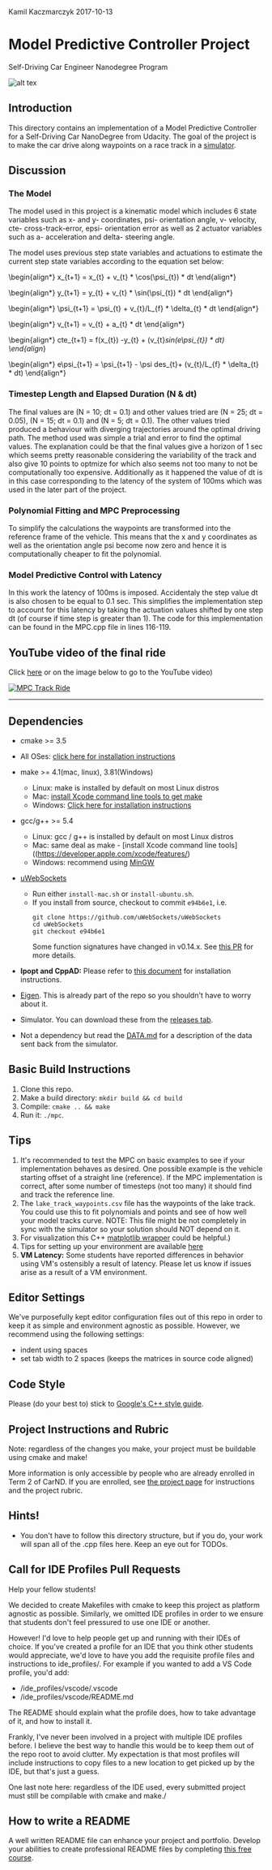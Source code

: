Kamil Kaczmarczyk
2017-10-13

# Model Predictive Controller Project
Self-Driving Car Engineer Nanodegree Program

![alt tex](https://github.com/Kamil-K/CarND-MPC-Project/blob/master/pics/pic1.PNG "Successful Run")

## Introduction

This directory contains an implementation of a Model Predictive Controller for a Self-Driving Car NanoDegree from Udacity. The goal of the project is to make the car drive along waypoints on a race track in a [simulator](https://github.com/udacity/self-driving-car-sim/releases). 

## Discussion

### The Model

The model used in this project is a kinematic model which includes 6 state variables such as x- and y- coordinates, psi- orientation angle, v- velocity, cte- cross-track-error, epsi- orientation error as well as 2 actuator variables such as a- acceleration and delta- steering angle.

The model uses previous step state variables and actuations to estimate the current step state variables according to the equation set below:

\begin{align*}
x_{t+1} = x_{t} + v_{t} * \cos(\psi_{t}) * dt
\end{align*}

\begin{align*}
y_{t+1} = y_{t} + v_{t} * \sin(\psi_{t}) * dt
\end{align*}

\begin{align*}
\psi_{t+1} = \psi_{t} + v_{t}/L_{f} * \delta_{t} * dt
\end{align*}

\begin{align*}
v_{t+1} = v_{t} + a_{t} * dt
\end{align*}

\begin{align*}
cte_{t+1} = f(x_{t}) -y_{t} + (v_{t}*sin(e\psi_{t}) * dt)
\end{align*}

\begin{align*}
e\psi_{t+1} = \psi_{t+1} - \psi des_{t}+ (v_{t}/L_{f} * \delta_{t} * dt)
\end{align*}

### Timestep Length and Elapsed Duration (N & dt)

The final values are (N = 10; dt = 0.1) and other values tried are (N = 25; dt = 0.05), (N = 15; dt = 0.1) and (N = 5; dt = 0.1). The other values tried produced a behaviour with diverging trajectories around the optimal driving path. The method used was simple a trial and error to find the optimal values. The explanation could be that the final values give a horizon of 1 sec which seems pretty reasonable considering the variability of the track and also give 10 points to optmize for which also seems not too many to not be computationally too expensive. Additionally as it happened the value of dt is in this case corresponding to the latency of the system of 100ms which was used in the later part of the project.

### Polynomial Fitting and MPC Preprocessing

To simplify the calculations the waypoints are transformed into the reference frame of the vehicle. This means that the x and y coordinates as well as the orientation angle psi become now zero and hence it is computationally cheaper to fit the polynomial.

### Model Predictive Control with Latency

In this work the latency of 100ms is imposed. Accidentaly the step value dt is also chosen to be equal to 0.1 sec. This simplifies the implementation step to account for this latency by taking the actuation values shifted by one step dt (of course if time step is greater than 1). The code for this implementation can be found in the MPC.cpp file in lines 116-119.

## YouTube video of the final ride
Click [here](https://youtu.be/k7uus1uyVm0) or on the image below to go to the YouTube video)<p>
[![MPC Track Ride](https://img.youtube.com/vi/k7uus1uyVm0/0.jpg)](https://youtu.be/k7uus1uyVm0)

---

## Dependencies

* cmake >= 3.5
 * All OSes: [click here for installation instructions](https://cmake.org/install/)
* make >= 4.1(mac, linux), 3.81(Windows)
  * Linux: make is installed by default on most Linux distros
  * Mac: [install Xcode command line tools to get make](https://developer.apple.com/xcode/features/)
  * Windows: [Click here for installation instructions](http://gnuwin32.sourceforge.net/packages/make.htm)
* gcc/g++ >= 5.4
  * Linux: gcc / g++ is installed by default on most Linux distros
  * Mac: same deal as make - [install Xcode command line tools]((https://developer.apple.com/xcode/features/)
  * Windows: recommend using [MinGW](http://www.mingw.org/)
* [uWebSockets](https://github.com/uWebSockets/uWebSockets)
  * Run either `install-mac.sh` or `install-ubuntu.sh`.
  * If you install from source, checkout to commit `e94b6e1`, i.e.
    ```
    git clone https://github.com/uWebSockets/uWebSockets
    cd uWebSockets
    git checkout e94b6e1
    ```
    Some function signatures have changed in v0.14.x. See [this PR](https://github.com/udacity/CarND-MPC-Project/pull/3) for more details.

* **Ipopt and CppAD:** Please refer to [this document](https://github.com/udacity/CarND-MPC-Project/blob/master/install_Ipopt_CppAD.md) for installation instructions.
* [Eigen](http://eigen.tuxfamily.org/index.php?title=Main_Page). This is already part of the repo so you shouldn't have to worry about it.
* Simulator. You can download these from the [releases tab](https://github.com/udacity/self-driving-car-sim/releases).
* Not a dependency but read the [DATA.md](./DATA.md) for a description of the data sent back from the simulator.


## Basic Build Instructions

1. Clone this repo.
2. Make a build directory: `mkdir build && cd build`
3. Compile: `cmake .. && make`
4. Run it: `./mpc`.

## Tips

1. It's recommended to test the MPC on basic examples to see if your implementation behaves as desired. One possible example
is the vehicle starting offset of a straight line (reference). If the MPC implementation is correct, after some number of timesteps
(not too many) it should find and track the reference line.
2. The `lake_track_waypoints.csv` file has the waypoints of the lake track. You could use this to fit polynomials and points and see of how well your model tracks curve. NOTE: This file might be not completely in sync with the simulator so your solution should NOT depend on it.
3. For visualization this C++ [matplotlib wrapper](https://github.com/lava/matplotlib-cpp) could be helpful.)
4.  Tips for setting up your environment are available [here](https://classroom.udacity.com/nanodegrees/nd013/parts/40f38239-66b6-46ec-ae68-03afd8a601c8/modules/0949fca6-b379-42af-a919-ee50aa304e6a/lessons/f758c44c-5e40-4e01-93b5-1a82aa4e044f/concepts/23d376c7-0195-4276-bdf0-e02f1f3c665d)
5. **VM Latency:** Some students have reported differences in behavior using VM's ostensibly a result of latency.  Please let us know if issues arise as a result of a VM environment.

## Editor Settings

We've purposefully kept editor configuration files out of this repo in order to
keep it as simple and environment agnostic as possible. However, we recommend
using the following settings:

* indent using spaces
* set tab width to 2 spaces (keeps the matrices in source code aligned)

## Code Style

Please (do your best to) stick to [Google's C++ style guide](https://google.github.io/styleguide/cppguide.html).

## Project Instructions and Rubric

Note: regardless of the changes you make, your project must be buildable using
cmake and make!

More information is only accessible by people who are already enrolled in Term 2
of CarND. If you are enrolled, see [the project page](https://classroom.udacity.com/nanodegrees/nd013/parts/40f38239-66b6-46ec-ae68-03afd8a601c8/modules/f1820894-8322-4bb3-81aa-b26b3c6dcbaf/lessons/b1ff3be0-c904-438e-aad3-2b5379f0e0c3/concepts/1a2255a0-e23c-44cf-8d41-39b8a3c8264a)
for instructions and the project rubric.

## Hints!

* You don't have to follow this directory structure, but if you do, your work
  will span all of the .cpp files here. Keep an eye out for TODOs.

## Call for IDE Profiles Pull Requests

Help your fellow students!

We decided to create Makefiles with cmake to keep this project as platform
agnostic as possible. Similarly, we omitted IDE profiles in order to we ensure
that students don't feel pressured to use one IDE or another.

However! I'd love to help people get up and running with their IDEs of choice.
If you've created a profile for an IDE that you think other students would
appreciate, we'd love to have you add the requisite profile files and
instructions to ide_profiles/. For example if you wanted to add a VS Code
profile, you'd add:

* /ide_profiles/vscode/.vscode
* /ide_profiles/vscode/README.md

The README should explain what the profile does, how to take advantage of it,
and how to install it.

Frankly, I've never been involved in a project with multiple IDE profiles
before. I believe the best way to handle this would be to keep them out of the
repo root to avoid clutter. My expectation is that most profiles will include
instructions to copy files to a new location to get picked up by the IDE, but
that's just a guess.

One last note here: regardless of the IDE used, every submitted project must
still be compilable with cmake and make./

## How to write a README
A well written README file can enhance your project and portfolio.  Develop your abilities to create professional README files by completing [this free course](https://www.udacity.com/course/writing-readmes--ud777).
